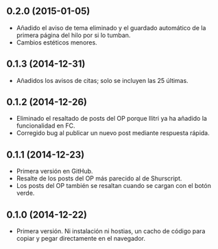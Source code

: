 ## 0.2.0 (2015-01-05)

- Añadido el aviso de tema eliminado y el guardado automático de la primera página del hilo por si lo tumban.
- Cambios estéticos menores.

## 0.1.3 (2014-12-31)

- Añadidos los avisos de citas; solo se incluyen las 25 últimas.

## 0.1.2 (2014-12-26)

- Eliminado el resaltado de posts del OP porque Ilitri ya ha añadido la funcionalidad en FC.
- Corregido bug al publicar un nuevo post mediante respuesta rápida.

## 0.1.1 (2014-12-23)

- Primera versión en GitHub.
- Resalte de los posts del OP más parecido al de Shurscript.
- Los posts del OP también se resaltan cuando se cargan con el botón verde.

## 0.1.0 (2014-12-22)

- Primera versión. Ni instalación ni hostias, un cacho de código para copiar y pegar directamente en el navegador.
